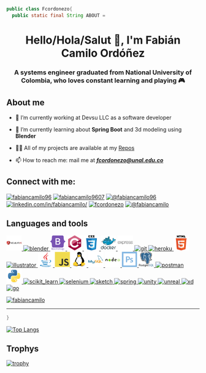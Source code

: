 
```java
public class Fcordonezo{
  public static final String ABOUT = 

```

<h1 align="center">Hello/Hola/Salut 👋, I'm Fabián Camilo Ordóñez</h1>
<h3 align="center">A systems engineer graduated from National University of Colombia, who loves constant learning and playing 🎮</h3>

## About me

- 🔭 I’m currently working at Devsu LLC as a software developer

- 🌱 I’m currently learning about **Spring Boot** and 3d modeling using **Blender**

- 👨‍💻 All of my projects are available at my [Repos](https://github.com/fcordonezo?tab=repositories)

- 📫 How to reach me: mail me at ***fcordonezo@unal.edu.co***

## Connect with me:
<p align="left">

<a href="https://twitter.com/fabiancamilo96" target="blank"><img align="center" src="https://cdn.icon-icons.com/icons2/1183/PNG/512/1490133460-social-icons01_82210.png" alt="fabiancamilo96" height="50" width="50" /></a>
<a href="https://fb.com/fabiancamilo9607" target="blank"><img align="center" src="https://images.vexels.com/media/users/3/223136/isolated/preview/984f500cf9de4519b02b354346eb72e0-facebook-icon-redes-sociales-by-vexels.png" alt="fabiancamilo9607" height="50" width="50" /></a>
<a href="https://instagram.com/fabiancamilo96" target="blank"><img align="center" src="https://upload.wikimedia.org/wikipedia/commons/thumb/5/58/Instagram-Icon.png/769px-Instagram-Icon.png" alt="@fabiancamilo96" height="50" width="50" /></a>
<a href="https://linkedin.com/in/linkedin.com/in/fabiancamilo/" target="blank"><img align="center" src="https://cdn-icons-png.flaticon.com/512/174/174857.png" alt="linkedin.com/in/fabiancamilo/" height="50" width="50" /></a>
<a href="https://kaggle.com/fcordonezo" target="blank"><img align="center" src="https://cdn3.iconfinder.com/data/icons/logos-and-brands-adobe/512/189_Kaggle-512.png" alt="fcordonezo" height="50" width="50" /></a>
<a href="https://www.hackerearth.com/@fabiancamilo" target="blank"><img align="center" src="https://upload.wikimedia.org/wikipedia/commons/e/e8/HackerEarth_logo.png" alt="@fabiancamilo" height="50" width="50" /></a>
</p>

## Languages and tools
<p align="left"> <a href="https://angular.io" target="_blank"> <img src="https://raw.githubusercontent.com/devicons/devicon/master/icons/angularjs/angularjs-original-wordmark.svg" alt="angularjs" width="40" height="40"/> </a><a href="https://www.blender.org/" target="_blank"> <img src="https://download.blender.org/branding/community/blender_community_badge_white.svg" alt="blender" width="40" height="40"/> </a> <a href="https://getbootstrap.com" target="_blank"> <img src="https://raw.githubusercontent.com/devicons/devicon/master/icons/bootstrap/bootstrap-plain-wordmark.svg" alt="bootstrap" width="40" height="40"/> </a><a href="https://www.w3schools.com/cpp/" target="_blank"> <img src="https://raw.githubusercontent.com/devicons/devicon/master/icons/cplusplus/cplusplus-original.svg" alt="cplusplus" width="40" height="40"/> </a> <a href="https://www.w3schools.com/css/" target="_blank"> <img src="https://raw.githubusercontent.com/devicons/devicon/master/icons/css3/css3-original-wordmark.svg" alt="css3" width="40" height="40"/> </a> <a href="https://www.docker.com/" target="_blank"> <img src="https://raw.githubusercontent.com/devicons/devicon/master/icons/docker/docker-original-wordmark.svg" alt="docker" width="40" height="40"/> </a> <a href="https://expressjs.com" target="_blank"> <img src="https://raw.githubusercontent.com/devicons/devicon/master/icons/express/express-original-wordmark.svg" alt="express" width="40" height="40"/> </a> <a href="https://git-scm.com/" target="_blank"> <img src="https://www.vectorlogo.zone/logos/git-scm/git-scm-icon.svg" alt="git" width="40" height="40"/> </a> <a href="https://heroku.com" target="_blank"> <img src="https://www.vectorlogo.zone/logos/heroku/heroku-icon.svg" alt="heroku" width="40" height="40"/> </a> <a href="https://www.w3.org/html/" target="_blank"> <img src="https://raw.githubusercontent.com/devicons/devicon/master/icons/html5/html5-original-wordmark.svg" alt="html5" width="40" height="40"/> </a> <a href="https://www.adobe.com/in/products/illustrator.html" target="_blank"> <img src="https://www.vectorlogo.zone/logos/adobe_illustrator/adobe_illustrator-icon.svg" alt="illustrator" width="40" height="40"/> </a> <a href="https://www.java.com" target="_blank"> <img src="https://raw.githubusercontent.com/devicons/devicon/master/icons/java/java-original.svg" alt="java" width="40" height="40"/> </a> <a href="https://developer.mozilla.org/en-US/docs/Web/JavaScript" target="_blank"> <img src="https://raw.githubusercontent.com/devicons/devicon/master/icons/javascript/javascript-original.svg" alt="javascript" width="40" height="40"/> </a> <a href="https://www.linux.org/" target="_blank"> <img src="https://raw.githubusercontent.com/devicons/devicon/master/icons/linux/linux-original.svg" alt="linux" width="40" height="40"/> </a><a href="https://www.mysql.com/" target="_blank"> <img src="https://raw.githubusercontent.com/devicons/devicon/master/icons/mysql/mysql-original-wordmark.svg" alt="mysql" width="40" height="40"/> </a> <a href="https://nodejs.org" target="_blank"> <img src="https://raw.githubusercontent.com/devicons/devicon/master/icons/nodejs/nodejs-original-wordmark.svg" alt="nodejs" width="40" height="40"/> </a> <a href="https://www.photoshop.com/en" target="_blank"> <img src="https://raw.githubusercontent.com/devicons/devicon/master/icons/photoshop/photoshop-line.svg" alt="photoshop" width="40" height="40"/> </a> <a href="https://www.postgresql.org" target="_blank"> <img src="https://raw.githubusercontent.com/devicons/devicon/master/icons/postgresql/postgresql-original-wordmark.svg" alt="postgresql" width="40" height="40"/> </a> <a href="https://postman.com" target="_blank"> <img src="https://www.vectorlogo.zone/logos/getpostman/getpostman-icon.svg" alt="postman" width="40" height="40"/> </a> <a href="https://www.python.org" target="_blank"> <img src="https://raw.githubusercontent.com/devicons/devicon/master/icons/python/python-original.svg" alt="python" width="40" height="40"/> </a><a href="https://scikit-learn.org/" target="_blank"> <img src="https://upload.wikimedia.org/wikipedia/commons/0/05/Scikit_learn_logo_small.svg" alt="scikit_learn" width="40" height="40"/> </a> <a href="https://www.selenium.dev" target="_blank"> <img src="https://raw.githubusercontent.com/detain/svg-logos/780f25886640cef088af994181646db2f6b1a3f8/svg/selenium-logo.svg" alt="selenium" width="40" height="40"/> </a> <a href="https://www.sketch.com/" target="_blank"> <img src="https://www.vectorlogo.zone/logos/sketchapp/sketchapp-icon.svg" alt="sketch" width="40" height="40"/> </a> <a href="https://spring.io/" target="_blank"> <img src="https://www.vectorlogo.zone/logos/springio/springio-icon.svg" alt="spring" width="40" height="40"/> </a> <a href="https://unity.com/" target="_blank"> <img src="https://www.vectorlogo.zone/logos/unity3d/unity3d-icon.svg" alt="unity" width="40" height="40"/> </a> <a href="https://unrealengine.com/" target="_blank"> <img src="https://raw.githubusercontent.com/kenangundogan/fontisto/036b7eca71aab1bef8e6a0518f7329f13ed62f6b/icons/svg/brand/unreal-engine.svg" alt="unreal" width="40" height="40"/> </a> <a href="https://www.adobe.com/products/xd.html" target="_blank"> <img src="https://cdn.worldvectorlogo.com/logos/adobe-xd.svg" alt="xd" width="40" height="40"/> </a> 
<a href="https://go.dev/" target="_blank"> <img src="https://upload.wikimedia.org/wikipedia/commons/0/05/Go_Logo_Blue.svg" alt="go" width="40" height="40"/> </a> </p>


<p ><a href="https://www.buymeacoffee.com/fabiancamilo" > <img src="https://cdn.buymeacoffee.com/buttons/v2/default-yellow.png" height="50" width="210" alt="fabiancamilo" /></a></p>
  
___
```java
}
```

[![Top Langs](https://github-readme-stats.vercel.app/api/top-langs/?username=fcordonezo&layout=compact)](https://github.com/anuraghazra/github-readme-stats)

  
## Trophys
[![trophy](https://github-profile-trophy.vercel.app/?username=fcordonezo)](https://github.com/ryo-ma/github-profile-trophy)
